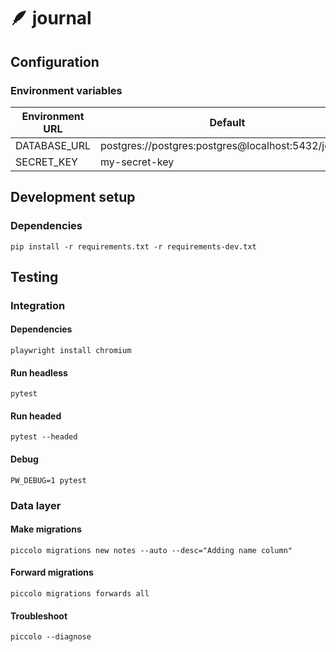 # 🪶 journal

## Configuration

### Environment variables

| Environment URL      | Default                                                   |
| -------------------- | --------------------------------------------------------- |
| DATABASE_URL         | postgres://postgres:postgres@localhost:5432/journal       |
| SECRET_KEY           | my-secret-key                                             |

## Development setup

### Dependencies

    pip install -r requirements.txt -r requirements-dev.txt

## Testing

### Integration

#### Dependencies

    playwright install chromium

#### Run headless

    pytest

#### Run headed

    pytest --headed

#### Debug

    PW_DEBUG=1 pytest


### Data layer

#### Make migrations

    piccolo migrations new notes --auto --desc="Adding name column"


#### Forward migrations

    piccolo migrations forwards all


#### Troubleshoot

    piccolo --diagnose